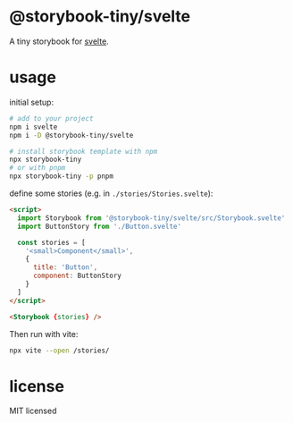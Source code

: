 # @storybook-tiny/svelte

A tiny storybook for [svelte][].

# usage

initial setup:

```sh
# add to your project
npm i svelte
npm i -D @storybook-tiny/svelte

# install storybook template with npm
npx storybook-tiny
# or with pnpm
npx storybook-tiny -p pnpm
```

define some stories (e.g. in `./stories/Stories.svelte`):

```html
<script>
  import Storybook from '@storybook-tiny/svelte/src/Storybook.svelte'
  import ButtonStory from './Button.svelte'

  const stories = [
    '<small>Component</small>',
    {
      title: 'Button',
      component: ButtonStory
    }
  ]
</script>

<Storybook {stories} />
```

Then run with vite:

```sh
npx vite --open /stories/
```

# license

MIT licensed

[svelte]: https://sveltejs.com/tutorial/
